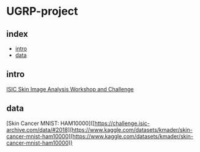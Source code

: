 # UGRP-project



## index
- [intro](#intro)
- [data](#data)

## intro
[ISIC Skin Image Analysis Workshop and Challenge](https://workshop.isic-archive.com/2018/)

## data
[Skin Cancer MNIST: HAM10000]([https://challenge.isic-archive.com/data/#2018](https://www.kaggle.com/datasets/kmader/skin-cancer-mnist-ham10000](https://www.kaggle.com/datasets/kmader/skin-cancer-mnist-ham10000))
